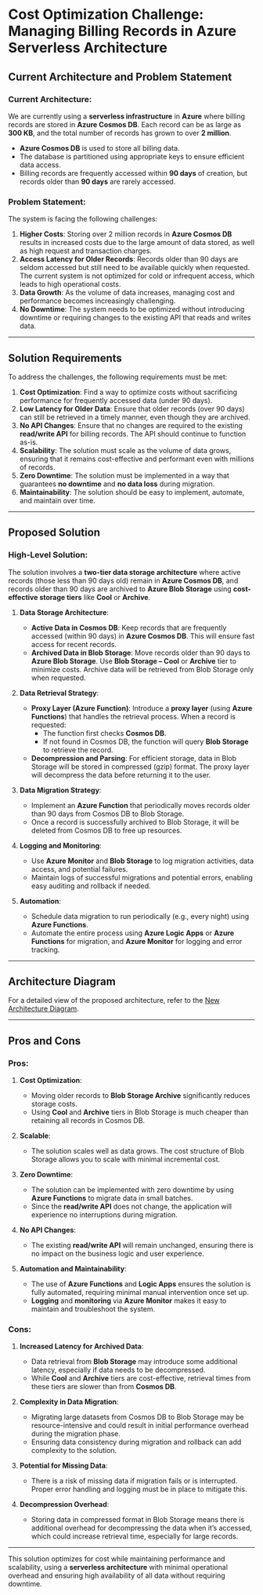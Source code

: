 # Cost Optimization Challenge: Managing Billing Records in Azure Serverless Architecture

## Current Architecture and Problem Statement

### Current Architecture:
We are currently using a **serverless infrastructure** in **Azure** where billing records are stored in **Azure Cosmos DB**. Each record can be as large as **300 KB**, and the total number of records has grown to over **2 million**.

- **Azure Cosmos DB** is used to store all billing data.
- The database is partitioned using appropriate keys to ensure efficient data access.
- Billing records are frequently accessed within **90 days** of creation, but records older than **90 days** are rarely accessed.

### Problem Statement:
The system is facing the following challenges:
1. **Higher Costs**: Storing over 2 million records in **Azure Cosmos DB** results in increased costs due to the large amount of data stored, as well as high request and transaction charges.
2. **Access Latency for Older Records**: Records older than 90 days are seldom accessed but still need to be available quickly when requested. The current system is not optimized for cold or infrequent access, which leads to high operational costs.
3. **Data Growth**: As the volume of data increases, managing cost and performance becomes increasingly challenging.
4. **No Downtime**: The system needs to be optimized without introducing downtime or requiring changes to the existing API that reads and writes data.

---

## Solution Requirements

To address the challenges, the following requirements must be met:

1. **Cost Optimization**: Find a way to optimize costs without sacrificing performance for frequently accessed data (under 90 days).
2. **Low Latency for Older Data**: Ensure that older records (over 90 days) can still be retrieved in a timely manner, even though they are archived.
3. **No API Changes**: Ensure that no changes are required to the existing **read/write API** for billing records. The API should continue to function as-is.
4. **Scalability**: The solution must scale as the volume of data grows, ensuring that it remains cost-effective and performant even with millions of records.
5. **Zero Downtime**: The solution must be implemented in a way that guarantees **no downtime** and **no data loss** during migration.
6. **Maintainability**: The solution should be easy to implement, automate, and maintain over time.

---

## Proposed Solution

### High-Level Solution:
The solution involves a **two-tier data storage architecture** where active records (those less than 90 days old) remain in **Azure Cosmos DB**, and records older than 90 days are archived to **Azure Blob Storage** using **cost-effective storage tiers** like **Cool** or **Archive**.

1. **Data Storage Architecture**:
   - **Active Data in Cosmos DB**: Keep records that are frequently accessed (within 90 days) in **Azure Cosmos DB**. This will ensure fast access for recent records.
   - **Archived Data in Blob Storage**: Move records older than 90 days to **Azure Blob Storage**. Use **Blob Storage – Cool** or **Archive** tier to minimize costs. Archive data will be retrieved from Blob Storage only when requested.
   
2. **Data Retrieval Strategy**:
   - **Proxy Layer (Azure Function)**: Introduce a **proxy layer** (using **Azure Functions**) that handles the retrieval process. When a record is requested:
     - The function first checks **Cosmos DB**.
     - If not found in Cosmos DB, the function will query **Blob Storage** to retrieve the record.
   - **Decompression and Parsing**: For efficient storage, data in Blob Storage will be stored in compressed (gzip) format. The proxy layer will decompress the data before returning it to the user.

3. **Data Migration Strategy**:
   - Implement an **Azure Function** that periodically moves records older than 90 days from Cosmos DB to Blob Storage.
   - Once a record is successfully archived to Blob Storage, it will be deleted from Cosmos DB to free up resources.

4. **Logging and Monitoring**:
   - Use **Azure Monitor** and **Blob Storage** to log migration activities, data access, and potential failures.
   - Maintain logs of successful migrations and potential errors, enabling easy auditing and rollback if needed.

5. **Automation**:
   - Schedule data migration to run periodically (e.g., every night) using **Azure Functions**.
   - Automate the entire process using **Azure Logic Apps** or **Azure Functions** for migration, and **Azure Monitor** for logging and error tracking.

---

## Architecture Diagram

For a detailed view of the proposed architecture, refer to the [New Architecture Diagram](../architecture/new_architecture_diagram.png).

---

## Pros and Cons

### Pros:
1. **Cost Optimization**:
   - Moving older records to **Blob Storage Archive** significantly reduces storage costs.
   - Using **Cool** and **Archive** tiers in Blob Storage is much cheaper than retaining all records in Cosmos DB.
   
2. **Scalable**:
   - The solution scales well as data grows. The cost structure of Blob Storage allows you to scale with minimal incremental cost.
   
3. **Zero Downtime**:
   - The solution can be implemented with zero downtime by using **Azure Functions** to migrate data in small batches.
   - Since the **read/write API** does not change, the application will experience no interruptions during migration.

4. **No API Changes**:
   - The existing **read/write API** will remain unchanged, ensuring there is no impact on the business logic and user experience.

5. **Automation and Maintainability**:
   - The use of **Azure Functions** and **Logic Apps** ensures the solution is fully automated, requiring minimal manual intervention once set up.
   - **Logging** and **monitoring** via **Azure Monitor** makes it easy to maintain and troubleshoot the system.

### Cons:
1. **Increased Latency for Archived Data**:
   - Data retrieval from **Blob Storage** may introduce some additional latency, especially if data needs to be decompressed.
   - While **Cool** and **Archive** tiers are cost-effective, retrieval times from these tiers are slower than from **Cosmos DB**.

2. **Complexity in Data Migration**:
   - Migrating large datasets from Cosmos DB to Blob Storage may be resource-intensive and could result in initial performance overhead during the migration phase.
   - Ensuring data consistency during migration and rollback can add complexity to the solution.

3. **Potential for Missing Data**:
   - There is a risk of missing data if migration fails or is interrupted. Proper error handling and logging must be in place to mitigate this.

4. **Decompression Overhead**:
   - Storing data in compressed format in Blob Storage means there is additional overhead for decompressing the data when it’s accessed, which could increase retrieval time, especially for large records.

---

This solution optimizes for cost while maintaining performance and scalability, using a **serverless architecture** with minimal operational overhead and ensuring high availability of all data without requiring downtime.
